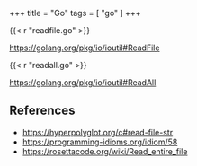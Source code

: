 +++
title = "Go"
tags = [ "go" ]
+++

{{< r "readfile.go" >}}

<https://golang.org/pkg/io/ioutil#ReadFile>

{{< r "readall.go" >}}

<https://golang.org/pkg/io/ioutil#ReadAll>

## References

- <https://hyperpolyglot.org/c#read-file-str>
- <https://programming-idioms.org/idiom/58>
- <https://rosettacode.org/wiki/Read_entire_file>
